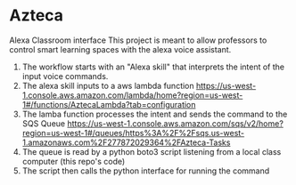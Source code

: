 # Azteca
Alexa Classroom interface
This project is meant to allow professors to control smart learning spaces with the alexa voice assistant.
1. The workflow starts with an "Alexa skill" that interprets the intent of the input voice commands.
2. The alexa skill inputs to a aws lambda function https://us-west-1.console.aws.amazon.com/lambda/home?region=us-west-1#/functions/AztecaLambda?tab=configuration
3. The lamba function processes the intent and sends the command to the SQS Queue https://us-west-1.console.aws.amazon.com/sqs/v2/home?region=us-west-1#/queues/https%3A%2F%2Fsqs.us-west-1.amazonaws.com%2F277872029364%2FAzteca-Tasks
4. The queue is read by a python boto3 script listening from a local class computer (this repo's code)
5. The script then calls the python interface for running the command
